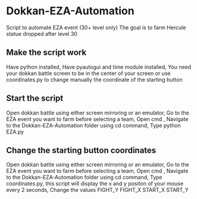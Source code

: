 # Dokkan-EZA-Automation
Script to automate EZA event (30+ level only)
The goal is to farm Hercule statue dropped after level 30


## Make the script work
Have python installed,
Have pyautogui and time module installed,
You need your dokkan battle screen to be in the center of your screen or use coordinates.py to change manually the coordinate of the starting button


## Start the script
Open dokkan battle using either screen mirroring or an emulator,
Go to the EZA event you want to farm before selecting a team,
Open cmd ,
Navigate to the Dokkan-EZA-Automation folder using cd command,
Type python EZA.py

## Change the starting button coordinates
Open dokkan battle using either screen mirroring or an emulator,
Go to the EZA event you want to farm before selecting a team,
Open cmd ,
Navigate to the Dokkan-EZA-Automation folder using cd command,
Type coordinates.py, this script will display the x and y positon of your mouse every 2 seconds,
Change the values FIGHT_Y FIGHT_X START_X START_Y 

